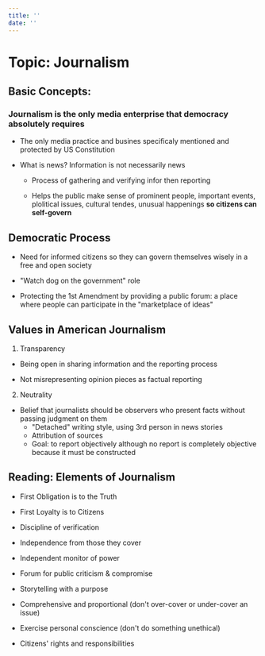```yaml
---
title: ''
date: ''
---
```

# Topic: Journalism

## Basic Concepts:

### Journalism is the only media enterprise that democracy absolutely requires

- The only media practice and busines specificaly mentioned and protected by US Constitution

- What is news? Information is not necessarily news
 
  - Process of gathering and verifying infor then reporting

  - Helps the public make sense of prominent people, important events, plolitical issues, cultural tendes, unusual happenings **so citizens can self-govern**

## Democratic Process

- Need for informed citizens so they can govern themselves wisely in a free and open society

- "Watch dog on the government" role

- Protecting the 1st Amendment by providing a public forum: a place where people can participate in the "marketplace of ideas"

## Values in American Journalism

1. Transparency

- Being open in sharing information and the reporting process

- Not misrepresenting opinion pieces as factual reporting

2. Neutrality

- Belief that journalists should be observers who present facts without passing judgment on them
  - "Detached" writing style, using 3rd person in news stories
  - Attribution of sources
  - Goal: to report objectively although no report is completely objective because it must be constructed

## Reading: Elements of Journalism

- First Obligation is to the Truth

- First Loyalty is to Citizens

- Discipline of verification

- Independence from those they cover

- Independent monitor of power

- Forum for public criticism & compromise

- Storytelling with a purpose

- Comprehensive and proportional (don't over-cover or under-cover an issue)

- Exercise personal conscience (don't do something unethical)

- Citizens' rights and responsibilities 





